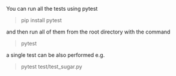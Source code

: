 You can run all the tests using pytest

> pip install pytest

and then run all of them from the root directory with the command

> pytest

a single test can be also performed e.g.

> pytest test/test_sugar.py
